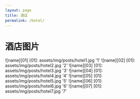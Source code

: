 ```yaml
---
layout: page
title: 酒店
permalink: /hotel/
---
```


# 酒店图片
![name][01]
[01]: assets/img/posts/hotel1.jpg '1'
![name][02]
[01]: assets/img/posts/hotel2.jpg '2'
![name][03]
[01]: assets/img/posts/hotel3.jpg '3'
![name][04]
[01]: assets/img/posts/hotel4.jpg '4'
![name][05]
[01]: assets/img/posts/hotel5.jpg '5'
![name][06]
[01]: assets/img/posts/hotel6.jpg '6'
![name][07]
[01]: assets/img/posts/hotel7.jpg '7'